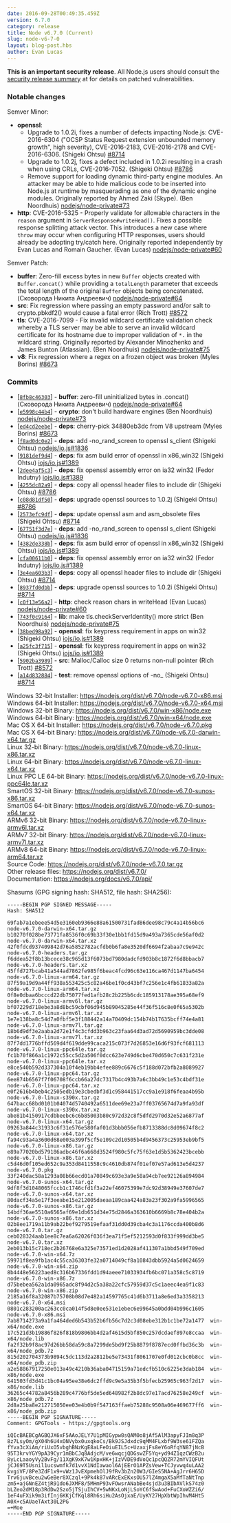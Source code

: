 ```yaml
---
date: 2016-09-28T00:49:35.459Z
version: 6.7.0
category: release
title: Node v6.7.0 (Current)
slug: node-v6-7-0
layout: blog-post.hbs
author: Evan Lucas
---
```


**This is an important security release**. All Node.js users should consult the [security release summary](https://nodejs.org/en/blog/vulnerability/september-2016-security-releases) at for details on patched vulnerabilities.

### Notable changes

Semver Minor:

* **openssl**:
  - Upgrade to 1.0.2i, fixes a number of defects impacting Node.js: CVE-2016-6304 ("OCSP Status Request extension unbounded memory growth", high severity), CVE-2016-2183, CVE-2016-2178 and CVE-2016-6306. (Shigeki Ohtsu) [#8714](https://github.com/nodejs/node/pull/8714)
  - Upgrade to 1.0.2j, fixes a defect included in 1.0.2i resulting in a crash when using CRLs, CVE-2016-7052. (Shigeki Ohtsu) [#8786](https://github.com/nodejs/node/pull/8786)
  - Remove support for loading dynamic third-party engine modules. An attacker may be able to hide malicious code to be inserted into Node.js at runtime by masquerading as one of the dynamic engine modules. Originally reported by Ahmed Zaki (Skype). (Ben Noordhuis) [nodejs/node-private#73](https://github.com/nodejs/node-private/pull/73)
* **http**: CVE-2016-5325 - Properly validate for allowable characters in the `reason` argument in `ServerResponse#writeHead()`. Fixes a possible response splitting attack vector. This introduces a new case where `throw` may occur when configuring HTTP responses, users should already be adopting try/catch here. Originally reported independently by Evan Lucas and Romain Gaucher. (Evan Lucas) [nodejs/node-private#60](https://github.com/nodejs/node-private/pull/60)

Semver Patch:

* **buffer**: Zero-fill excess bytes in new `Buffer` objects created with `Buffer.concat()` while providing a `totalLength` parameter that exceeds the total length of the original `Buffer` objects being concatenated. (Сковорода Никита Андреевич) [nodejs/node-private#64](https://github.com/nodejs/node-private/pull/64)
* **src**: Fix regression where passing an empty password and/or salt to crypto.pbkdf2() would cause a fatal error (Rich Trott) [#8572](https://github.com/nodejs/node/pull/8572)
* **tls**: CVE-2016-7099 - Fix invalid wildcard certificate validation check whereby a TLS server may be able to serve an invalid wildcard certificate for its hostname due to improper validation of `*.` in the wildcard string. Originally reported by Alexander Minozhenko and James Bunton (Atlassian). (Ben Noordhuis) [nodejs/node-private#75](https://github.com/nodejs/node-private/pull/75)
* **v8**: Fix regression where a regex on a frozen object was broken (Myles Borins) [#8673](https://github.com/nodejs/node/pull/8673)

### Commits

* [[`8fb8c46303`](https://github.com/nodejs/node/commit/8fb8c46303)] - **buffer**: zero-fill uninitialized bytes in .concat() (Сковорода Никита Андреевич) [nodejs/node-private#64](https://github.com/nodejs/node-private/pull/64)
* [[`e5998c44b4`](https://github.com/nodejs/node/commit/e5998c44b4)] - **crypto**: don't build hardware engines (Ben Noordhuis) [nodejs/node-private#73](https://github.com/nodejs/node-private/pull/73)
* [[`ed4cd2eebe`](https://github.com/nodejs/node/commit/ed4cd2eebe)] - **deps**: cherry-pick 34880eb3dc from V8 upstream (Myles Borins) [#8673](https://github.com/nodejs/node/pull/8673)
* [[`f8ad0dc0e2`](https://github.com/nodejs/node/commit/f8ad0dc0e2)] - **deps**: add -no_rand_screen to openssl s_client (Shigeki Ohtsu) [nodejs/io.js#1836](https://github.com/nodejs/io.js/pull/1836)
* [[`9181def9d4`](https://github.com/nodejs/node/commit/9181def9d4)] - **deps**: fix asm build error of openssl in x86_win32 (Shigeki Ohtsu) [iojs/io.js#1389](https://github.com/iojs/io.js/pull/1389)
* [[`2dee4af5c3`](https://github.com/nodejs/node/commit/2dee4af5c3)] - **deps**: fix openssl assembly error on ia32 win32 (Fedor Indutny) [iojs/io.js#1389](https://github.com/iojs/io.js/pull/1389)
* [[`4255dc82a9`](https://github.com/nodejs/node/commit/4255dc82a9)] - **deps**: copy all openssl header files to include dir (Shigeki Ohtsu) [#8786](https://github.com/nodejs/node/pull/8786)
* [[`c08d81df50`](https://github.com/nodejs/node/commit/c08d81df50)] - **deps**: upgrade openssl sources to 1.0.2j (Shigeki Ohtsu) [#8786](https://github.com/nodejs/node/pull/8786)
* [[`2573efc9df`](https://github.com/nodejs/node/commit/2573efc9df)] - **deps**: update openssl asm and asm_obsolete files (Shigeki Ohtsu) [#8714](https://github.com/nodejs/node/pull/8714)
* [[`67751f3d7e`](https://github.com/nodejs/node/commit/67751f3d7e)] - **deps**: add -no_rand_screen to openssl s_client (Shigeki Ohtsu) [nodejs/io.js#1836](https://github.com/nodejs/io.js/pull/1836)
* [[`4382de338b`](https://github.com/nodejs/node/commit/4382de338b)] - **deps**: fix asm build error of openssl in x86_win32 (Shigeki Ohtsu) [iojs/io.js#1389](https://github.com/iojs/io.js/pull/1389)
* [[`cfa00611b0`](https://github.com/nodejs/node/commit/cfa00611b0)] - **deps**: fix openssl assembly error on ia32 win32 (Fedor Indutny) [iojs/io.js#1389](https://github.com/iojs/io.js/pull/1389)
* [[`3e4ea603b3`](https://github.com/nodejs/node/commit/3e4ea603b3)] - **deps**: copy all openssl header files to include dir (Shigeki Ohtsu) [#8714](https://github.com/nodejs/node/pull/8714)
* [[`8937fd0dbb`](https://github.com/nodejs/node/commit/8937fd0dbb)] - **deps**: upgrade openssl sources to 1.0.2i (Shigeki Ohtsu) [#8714](https://github.com/nodejs/node/pull/8714)
* [[`c0f13e56a2`](https://github.com/nodejs/node/commit/c0f13e56a2)] - **http**: check reason chars in writeHead (Evan Lucas) [nodejs/node-private#60](https://github.com/nodejs/node-private/pull/60)
* [[`743f0c9164`](https://github.com/nodejs/node/commit/743f0c9164)] - **lib**: make tls.checkServerIdentity() more strict (Ben Noordhuis) [nodejs/node-private#75](https://github.com/nodejs/node-private/pull/75)
* [[`38bed98a92`](https://github.com/nodejs/node/commit/38bed98a92)] - **openssl**: fix keypress requirement in apps on win32 (Shigeki Ohtsu) [iojs/io.js#1389](https://github.com/iojs/io.js/pull/1389)
* [[`a25fc3f715`](https://github.com/nodejs/node/commit/a25fc3f715)] - **openssl**: fix keypress requirement in apps on win32 (Shigeki Ohtsu) [iojs/io.js#1389](https://github.com/iojs/io.js/pull/1389)
* [[`5902ba3989`](https://github.com/nodejs/node/commit/5902ba3989)] - **src**: Malloc/Calloc size 0 returns non-null pointer (Rich Trott) [#8572](https://github.com/nodejs/node/pull/8572)
* [[`a14d832884`](https://github.com/nodejs/node/commit/a14d832884)] - **test**: remove openssl options of -no_<prot> (Shigeki Ohtsu) [#8714](https://github.com/nodejs/node/pull/8714)

Windows 32-bit Installer: https://nodejs.org/dist/v6.7.0/node-v6.7.0-x86.msi<br>
Windows 64-bit Installer: https://nodejs.org/dist/v6.7.0/node-v6.7.0-x64.msi<br>
Windows 32-bit Binary: https://nodejs.org/dist/v6.7.0/win-x86/node.exe<br>
Windows 64-bit Binary: https://nodejs.org/dist/v6.7.0/win-x64/node.exe<br>
Mac OS X 64-bit Installer: https://nodejs.org/dist/v6.7.0/node-v6.7.0.pkg<br>
Mac OS X 64-bit Binary: https://nodejs.org/dist/v6.7.0/node-v6.7.0-darwin-x64.tar.gz<br>
Linux 32-bit Binary: https://nodejs.org/dist/v6.7.0/node-v6.7.0-linux-x86.tar.xz<br>
Linux 64-bit Binary: https://nodejs.org/dist/v6.7.0/node-v6.7.0-linux-x64.tar.xz<br>
Linux PPC LE 64-bit Binary: https://nodejs.org/dist/v6.7.0/node-v6.7.0-linux-ppc64le.tar.xz<br>
SmartOS 32-bit Binary: https://nodejs.org/dist/v6.7.0/node-v6.7.0-sunos-x86.tar.xz<br>
SmartOS 64-bit Binary: https://nodejs.org/dist/v6.7.0/node-v6.7.0-sunos-x64.tar.xz<br>
ARMv6 32-bit Binary: https://nodejs.org/dist/v6.7.0/node-v6.7.0-linux-armv6l.tar.xz<br>
ARMv7 32-bit Binary: https://nodejs.org/dist/v6.7.0/node-v6.7.0-linux-armv7l.tar.xz<br>
ARMv8 64-bit Binary: https://nodejs.org/dist/v6.7.0/node-v6.7.0-linux-arm64.tar.xz<br>
Source Code: https://nodejs.org/dist/v6.7.0/node-v6.7.0.tar.gz<br>
Other release files: https://nodejs.org/dist/v6.7.0/<br>
Documentation: https://nodejs.org/docs/v6.7.0/api/

Shasums (GPG signing hash: SHA512, file hash: SHA256):
```
-----BEGIN PGP SIGNED MESSAGE-----
Hash: SHA512

69fab7a1ebeee54d5e3160eb9366e88a61500731fad86dee98c79c4a14b56bc6  node-v6.7.0-darwin-x64.tar.gz
b10270f028be73771fa8536f0c69b33f30e1bb1fd15d9a493a7365cde56af0d2  node-v6.7.0-darwin-x64.tar.xz
42f0fdcd937409842d76a5852782acfdb0b6fa8e3520df6694f2abaa7c9e942c  node-v6.7.0-headers.tar.gz
f6ddea52f8b13bcece38c965d13f6073bd7980dadcfd903b8c1872f6d8bbacb7  node-v6.7.0-headers.tar.xz
45ffd727bcab41a544ad7862fe985f6beac4fcd96c63e116ca467d1147ba6454  node-v6.7.0-linux-arm64.tar.gz
87f59a19d9a44ff938a553425c5c82a46be1f0cd43bf7c256e1c4fb61833a82a  node-v6.7.0-linux-arm64.tar.xz
0f8e0dbaa6bcccd22db75077fed1afb28c2b225b6cdc185913178ae395a68ef9  node-v6.7.0-linux-armv6l.tar.gz
bf07229d718ebe3a8d8bc59cbf06d945b89045285e44f36f516c8e0f65a5302b  node-v6.7.0-linux-armv6l.tar.xz
1e7e138ba8c54d7a0fbf5e3f188442a14a70409dc154b74b17635bcff74e4a81  node-v6.7.0-linux-armv7l.tar.gz
18b6d9df3e2aaba2d72e1f4c3cfdd3b963c23faa64d3ad72d5690959bc3dde08  node-v6.7.0-linux-armv7l.tar.xz
87f7dd1776bffd569d4f619dde99caca215c073f7d26853e16d6f93fcf681113  node-v6.7.0-linux-ppc64le.tar.gz
fc1b70f866a1c1972c55cc5d2a506f0dcc623e749d6cbe470d650c7c631f231e  node-v6.7.0-linux-ppc64le.tar.xz
e8ce540b592d337304a10f4eb19bb4efee889c6676c5f188d072bfb2a8089927  node-v6.7.0-linux-ppc64.tar.gz
6ee874b6567f7f06708f6ccb66a27dc7317b4c493b7a6c3bb49c1e53c4bdf31e  node-v6.7.0-linux-ppc64.tar.xz
e0f2616b4beb4c2505edb19e3cbedbf3d1c958441517cc9a1e918f6feaa4b95b  node-v6.7.0-linux-s390x.tar.gz
647bacc68bd0101b04074d5740492a6511dee69e23a7ff03765674d7a9fa93df  node-v6.7.0-linux-s390x.tar.xz
abe81b4150917cdbbeebc6c6b85003b80c972d32c8f5dfd2970d32e52a6877af  node-v6.7.0-linux-x64.tar.gz
09263a844c31933c6f31e576e580faf01d3bbb056efb8713388dc8d09674f8c2  node-v6.7.0-linux-x64.tar.xz
fa94c93a4a3600d68e003a399f5cf5e109c2d10505b4d9456373c25953eb9bf5  node-v6.7.0-linux-x86.tar.gz
e89a77020bd579186adbc46f6a668d3524f980c5fc75f63e1d5b5362423bcebb  node-v6.7.0-linux-x86.tar.xz
c5d46d0f105ed652c9a353d8411558c9c4610db874f01ef07e57ad613e5d4237  node-v6.7.0.pkg
33f240dac58a1293a08b66ecd01a70849c693e3a9e58a94cb7ee92126a894984  node-v6.7.0-sunos-x64.tar.gz
9df8f3d1048065fccb1c1746cfd1f3a22ef46075399e7dc92d38949e37607de7  node-v6.7.0-sunos-x64.tar.xz
80dacf34a5e17f3eeabe15e212005daeaa189caa424a83a23f302a9fa5996565  node-v6.7.0-sunos-x86.tar.gz
14bdf36ae5510a6565af69e1db651d34e75d2846a363610b6669b8c78e404b2a  node-v6.7.0-sunos-x86.tar.xz
02b8ee1719a11b9ab22bef9279519efaaf31dd0d39cba4c3a1176ccda400b8d6  node-v6.7.0.tar.gz
ceb028324aab1ee8c7ea6a62026f036f3ea71f5ef5212593d0f833f999dd3be5  node-v6.7.0.tar.xz
2eb013b15c718ec2b26768e6a325e73571ed1d2028af411307a1bbd549f709ed  node-v6.7.0-win-x64.7z
59971f8ea9fb1ac4c55ca36303fe32a0714049cf8a10843dbb5924a5d0624659  node-v6.7.0-win-x64.zip
8b4448e56223aed8c316b67336fdd1d94aeee71033934fb6bc071a358c5c8719  node-v6.7.0-win-x86.7z
d75bebea562a1da0965adc8f94d2c5a38a22cfc57959d37c5c1aeec4ea9f1c83  node-v6.7.0-win-x86.zip
2185a16f8a32087b75708b08d7e482a14597765c41d6b3711a8e6ed3a3358213  node-v6.7.0-x64.msi
0801c283200ac263cc0ca014f5d8e0ee531e1ebec6e99645a0bdd04b996c1605  node-v6.7.0-x86.msi
7ab8714273a9a1fa464ded6b543b52b6fb56c7d2c3d08ebe312b1c1be72a1477  win-x64/node.exe
17c521d3b19886f826f818b9806bb4d2af4615d5bf850c257dcdaef897e8ccaa  win-x64/node.lib
fa2f32b9f8ac97d26bb58da59c8a7299de5bd9f25b8879f8787ecd0ffbd36c3b  win-x64/node_pdb.7z
815d202704373b9894c5dc113d2a2812be5e73431f8061707e0fd012cbc0b8cc  win-x64/node_pdb.zip
a2e58867917250e013a49c4210b36aba04715159a71edcfb510c6225e3dab184  win-x86/node.exe
641503fd3d41c1bc04a95ee38e6dc2ffd9c9e5a35b3f5bfecb25965c963f2d17  win-x86/node.lib
36265c44782a8456b289c4776bf5de5ed648982f2b8dc97e17acd76258e249cf  win-x86/node_pdb.7z
2d8a25ba8e212715050ee03e4b0b9f547163ffaeb75288c9508a06e469677ff6  win-x86/node_pdb.zip
-----BEGIN PGP SIGNATURE-----
Comment: GPGTools - https://gpgtools.org

iQIcBAEBCgAGBQJX6xF5AAoJELY7U1pMIGypw8sQAM0o8jAf5AlM3apyFJIm8q3P
8z7LsyOm/gX04h6U4xONVybx0uxqkoCs/Bk9JSJdxdc9qMM4FLxbf9W3se61FZQa
fYva3cXiAm/riUxO5vbghBNzKgE8aLFeOiuEIL5c+UzaxjFs8eY6oRfqYN87jNcB
95T3krvYGY9pA39Cyr1mBbCJq8AdjcM/ve6wqcjQDGswZF5Yq+yd94Z1qzCWzB2u
8yLcLaaoyVy2BvFg/11XgK9xK7w1KpxHK+jIzVVDE9dVoQc1pcQQZR72mYVIQFUt
jCJ69T5Usnil1ucswmfk7d1vvX1NdIawaol6AjEErO1APZsVew+TCJyvwq4uLAA2
kvgiVF/8Pe3ZdF1x9+vWz1JvEXpmehOlJ9fRv3bZn20W3/GIeS5NA+AgJrr6H65D
Trv6juvBceu2wGeBer8XCzql+9Pk4k87vARcExEKxsOU57lZ4mgaX5aMfTaNtTnp
zm5+ajGNnEZ4tjR91do6JXMF8/5MHmP93vFOwsrANabBe4sjd3u3BIbAVlkS74z0
bLZeo2dM18p3RdDw2Szo5jTSjuIhCV+5wNKxLoNjLSoYC6fSwAod+FuCXoWZZi6/
1eF4uFXik9m3ifInj6KKjCfKql8Rh6siHu2AsOjxaE/UyKY27HpXbtWpIhvM4Ht5
A0X+c5AUaeTAxt30L2PG
=+Moe
-----END PGP SIGNATURE-----

```
